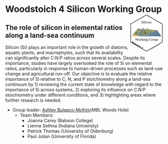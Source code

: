 # Woodstoich 4 Silicon Working Group <img src="./Hex/woodstoich_Si_Hex.png" align="right" height = "120"/>


## The role of silicon in elemental ratios along a land-sea continuum

Silicon (Si) plays an important role in the growth of diatoms, aquatic plants, and macrophytes, such that its availability can significantly alter C:N:P ratios across several scales. Despite its importance, studies have largely overlooked the role of Si on elemental ratios, particularly in response to human-driven processes such as land-use change and agricultural run-off. Our objective is to  evaluate the relative importance of Si relative to C, N, and P stoichiometry along a land-sea continuum by 1) reviewing the current state of knowledge with regard to the importance of Si across systems, 2) exploring its influence on C:N:P stoichiometry under different conditions, and 3) highlighting areas where further research is needed. 

  - Group leader: [Ashley Bulseco-McKim](http://www.bulseco-mckim.org/)(MBL Woods Hole)
      - Team Members: 
          - Joanna Carey (Babson College) 
          - Lienne Sethna (Indiana Univeristy)
          - Patrick Thomas (University of Oldenburg) 
          - Paul Julian (University of Florida)
